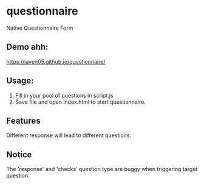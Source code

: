 # questionnaire
Native Questionnaire Form

## Demo ahh:
https://javen05.github.io/questionnaire/

## Usage:
1. Fill in your pool of questions in script.js
2. Save file and open index.html to start questionnaire.

## Features
Different response will lead to different questions.

## Notice
The 'response' and 'checks' question type are buggy when triggering target question.
